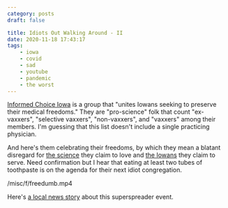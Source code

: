 ```yaml
---
category: posts
draft: false

title: Idiots Out Walking Around - II
date: 2020-11-18 17:43:17
tags:
    - iowa
    - covid
    - sad
    - youtube
    - pandemic
    - the worst
---
```


[Informed Choice Iowa](http://informedchoiceiowa.com/) is a group that "unites Iowans seeking to preserve their medical freedoms." They are "pro-science" folk that count "ex-vaxxers", "selective vaxxers", "non-vaxxers", and "vaxxers" among their members. I'm guessing that this list doesn't include a single practicing physician.

And here's them celebrating their freedoms, by which they mean a blatant disregard for [the science](https://www.nytimes.com/interactive/2020/10/30/science/wear-mask-covid-particles-ul.html) they claim to love and [the Iowans](https://www.thegazette.com/subject/news/health/iowa-coronavirus-cases-covid-19-hospitlizations-patient-numbers-increase-20201023) they claim to serve. Need confirmation but I hear that eating at least two tubes of toothpaste is on the agenda for their next idiot congregation.

/misc/f/freedumb.mp4

Here's [a local news story](https://www.youtube.com/watch?v=4cJhcIuPXTU) about this superspreader event.
